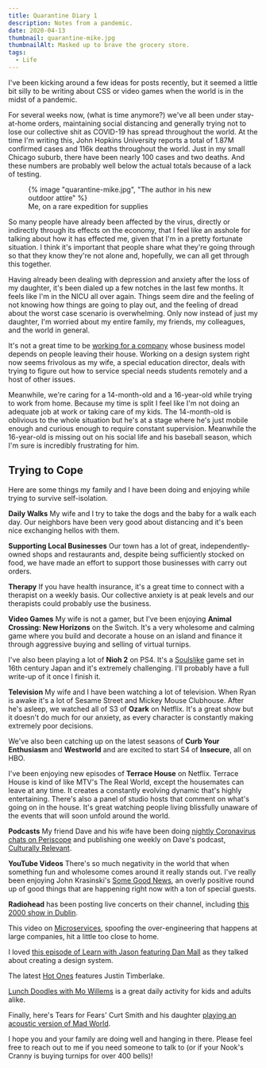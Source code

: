 ```yaml
---
title: Quarantine Diary 1
description: Notes from a pandemic.
date: 2020-04-13
thumbnail: quarantine-mike.jpg
thumbnailAlt: Masked up to brave the grocery store.
tags:
  - Life
---
```

I've been kicking around a few ideas for posts recently, but it seemed a little bit silly to be writing about CSS or video games when the world is in the midst of a pandemic.

For several weeks now, (what is time anymore?) we've all been under stay-at-home orders, maintaining social distancing and generally trying not to lose our collective shit as COVID-19 has spread throughout the world. At the time I'm writing this, John Hopkins University reports a total of 1.87M confirmed cases and 116k deaths throughout the world. Just in my small Chicago suburb, there have been nearly 100 cases and two deaths. And these numbers are probably well below the actual totals because of a lack of testing.

<figure class="ma-float-right">
  {% image "quarantine-mike.jpg", "The author in his new outdoor attire" %}
  <figcaption>
    Me, on a rare expedition for supplies
  </figcaption>
</figure>

So many people have already been affected by the virus, directly or indirectly through its effects on the economy, that I feel like an asshole for talking about how it has effected me, given that I'm in a pretty fortunate situation. I think it's important that people share what they're going through so that they know they're not alone and, hopefully, we can all get through this together.

Having already been dealing with depression and anxiety after the loss of my daughter, it's been dialed up a few notches in the last few months. It feels like I'm in the NICU all over again. Things seem dire and the feeling of not knowing how things are going to play out, and the feeling of dread about the worst case scenario is overwhelming. Only now instead of just my daughter, I'm worried about my entire family, my friends, my colleagues, and the world in general.

It's not a great time to be [working for a company](https://www.chicagotribune.com/business/ct-biz-groupon-layoffs-poison-pill-20200413-kkwqynhpcrh2pi65emegbs3ajy-story.html) whose business model depends on people leaving their house. Working on a design system right now seems frivolous as my wife, a special education director, deals with trying to figure out how to service special needs students remotely and a host of other issues.

Meanwhile, we're caring for a 14-month-old and a 16-year-old while trying to work from home. Because my time is split I feel like I'm not doing an adequate job at work or taking care of my kids. The 14-month-old is oblivious to the whole situation but he's at a stage where he's just mobile enough and curious enough to require constant supervision. Meanwhile the 16-year-old is missing out on his social life and his baseball season, which I'm sure is incredibly frustrating for him.

## Trying to Cope

Here are some things my family and I have been doing and enjoying while trying to survive self-isolation.

**Daily Walks** My wife and I try to take the dogs and the baby for a walk each day. Our neighbors have been very good about distancing and it's been nice exchanging hellos with them.

**Supporting Local Businesses** Our town has a lot of great, independently-owned shops and restaurants and, despite being sufficiently stocked on food, we have made an effort to support those businesses with carry out orders.

**Therapy** If you have health insurance, it's a great time to connect with a therapist on a weekly basis. Our collective anxiety is at peak levels and our therapists could probably use the business.

**Video Games** My wife is not a gamer, but I've been enjoying **Animal Crossing: New Horizons** on the Switch. It's a very wholesome and calming game where you build and decorate a house on an island and finance it through aggressive buying and selling of virtual turnips.

I've also been playing a lot of **Nioh 2** on PS4. It's a [Soulslike](https://en.wikipedia.org/wiki/Souls_(series)#Soulslike) game set in 16th century Japan and it's extremely challenging. I'll probably have a full write-up of it once I finish it.

**Television** My wife and I have been watching a lot of television. When Ryan is awake it's a lot of Sesame Street and Mickey Mouse Clubhouse. After he's asleep, we watched all of S3 of **Ozark** on Netflix. It's a great show but it doesn't do much for our anxiety, as every character is constantly making extremely poor decisions.

We've also been catching up on the latest seasons of **Curb Your Enthusiasm** and **Westworld** and are excited to start S4 of **Insecure**, all on HBO.

I've been enjoying new episodes of **Terrace House** on Netflix. Terrace House is kind of like MTV's The Real World, except the housemates can leave at any time. It creates a constantly evolving dynamic that's highly entertaining. There's also a panel of studio hosts that comment on what's going on in the house. It's great watching people living blissfully unaware of the events that will soon unfold around the world.

**Podcasts** My friend Dave and his wife have been doing [nightly Coronavirus chats on Periscope](https://www.pscp.tv/davechensky/) and publishing one weekly on Dave's podcast, [Culturally Relevant](https://culturallyrelevantshow.com/).

**YouTube Videos** There's so much negativity in the world that when something fun and wholesome comes around it really stands out. I've really been enjoying John Krasinski's [Some Good News](https://www.youtube.com/channel/UCOe_y6KKvS3PdIfb9q9pGug), an overly positive round up of good things that are happening right now with a ton of special guests.

**Radiohead** has been posting live concerts on their channel, including [this 2000 show in Dublin](https://youtu.be/gaJKOUQS1T4).

This video on [Microservices](https://www.youtube.com/watch?v=y8OnoxKotPQ), spoofing the over-engineering that happens at large companies, hit a little too close to home.

I loved [this episode of Learn with Jason featuring Dan Mall](https://youtu.be/QGAX7FsOOJE) as they talked about creating a design system.

The latest [Hot Ones](https://www.youtube.com/watch?v=VJeC0ChCuao) features Justin Timberlake.

[Lunch Doodles with Mo Willems](https://www.youtube.com/watch?v=RmzjCPQv3y8) is a great daily activity for kids and adults alike.

Finally, here's Tears for Fears' Curt Smith and his daughter [playing an acoustic version of Mad World](https://www.youtube.com/watch?v=NEpfvTdR5-U).

I hope you and your family are doing well and hanging in there. Please feel free to reach out to me if you need someone to talk to (or if your Nook's Cranny is buying turnips for over 400 bells)!